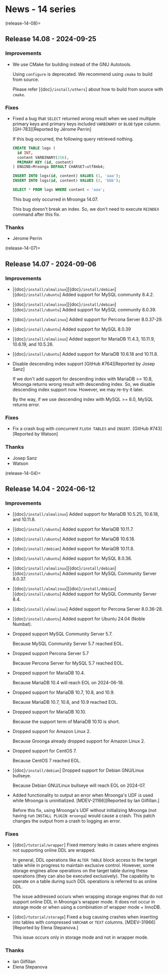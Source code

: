 # News - 14 series

(release-14-08)=
## Release 14.08 - 2024-09-25

### Improvements

* We use CMake for building instead of the GNU Autotools.

  Using `configure` is deprecated. We recommend using `cmake` to build from source.

  Please refer [{doc}`/install/others`] about how to build from source with `cmake`.

### Fixes

* Fixed a bug that `SELECT` returned wrong result when we used multiple primary keys and primary keys included `VARBINARY` or `BLOB` type column. [GH-783][Reported by Jérome Perrin]

  If this bug occurred, the following query retrieved nothing.

  ```sql
  CREATE TABLE logs (
    id INT,
    content VARBINARY(256),
    PRIMARY KEY (id, content)
  ) ENGINE=Mroonga DEFAULT CHARSET=utf8mb4;

  INSERT INTO logs(id, content) VALUES (1, 'aaa');
  INSERT INTO logs(id, content) VALUES (2, 'bbb');

  SELECT * FROM logs WHERE content = 'aaa';
  ```

  This bug only occurred in Mroonga 14.07.

  This bug doesn't break an index. So, we don't need to execute `REINDEX` command after this fix.

### Thanks

* Jérome Perrin

(release-14-07)=
## Release 14.07 - 2024-09-06

### Improvements

* [{doc}`/install/almalinux`][{doc}`/install/debian`][{doc}`/install/ubuntu`] Added support for MySQL community 8.4.2.

* [{doc}`/install/almalinux`][{doc}`/install/debian`][{doc}`/install/ubuntu`] Added support for MySQL community 8.0.39.

* [{doc}`/install/almalinux`] Added support for Percona Server 8.0.37-29.

* [{doc}`/install/ubuntu`] Added support for MySQL 8.0.39

* [{doc}`/install/almalinux`] Added support for MariaDB 11.4.3, 10.11.9, 10.6.19, and 10.5.26.

* [{doc}`/install/ubuntu`] Added support for MariaDB 10.6.18 and 10.11.8.

* Disable descending index support [GitHub #764][Reported by Josep Sanz]

  If we don't add support for descending index with MariaDB >= 10.8, Mroonga returns wrong result with descending index.
  So, we disable descending index support now. However, we may re-try it later.

  By the way, if we use descending index with MySQL >= 8.0, MySQL returns error.

### Fixes

* Fix a crash bug with concurrent `FLUSH TABLES` and `INSERT`. [GitHub #743][Reported by Watson]

### Thanks

* Josep Sanz
* Watson

(release-14-04)=
## Release 14.04 - 2024-06-12

### Improvements

* [{doc}`/install/almalinux`] Added support for MariaDB 10.5.25, 10.6.18, and 10.11.8.

* [{doc}`/install/ubuntu`] Added support for MariaDB 10.11.7.

* [{doc}`/install/ubuntu`] Added support for MariaDB 10.6.18.

* [{doc}`/install/debian`] Added support for MariaDB 10.11.8.

* [{doc}`/install/ubuntu`] Added support for MySQL 8.0.36.

* [{doc}`/install/almalinux`][{doc}`/install/debian`][{doc}`/install/ubuntu`] Added support for MySQL Community Server 8.0.37.

* [{doc}`/install/almalinux`][{doc}`/install/debian`][{doc}`/install/ubuntu`] Added support for MySQL Community Server 8.4.

* [{doc}`/install/almalinux`] Added support for Percona Server 8.0.36-28.

* [{doc}`/install/ubuntu`] Added support for Ubuntu 24.04 (Noble Numbat).

* Dropped support MySQL Community Server 5.7.

  Because MySQL Community Server 5.7 reached EOL.

* Dropped support Percona Server 5.7

  Because Percona Server for MySQL 5.7 reached EOL.

* Dropped support for MariaDB 10.4.

  Because MariaDB 10.4 will reach EOL on 2024-06-18.

* Dropped support for MariaDB 10.7, 10.8, and 10.9.

  Because MariaDB 10.7, 10.8, and 10.9 reached EOL.

* Dropped support for MariaDB 10.10.

  Because the support term of MariaDB 10.10 is short.

* Dropped support for Amazon Linux 2.

  Because Groonga already dropped support for Amazon Linux 2.

* Dropped support for CentOS 7.

  Because CentOS 7 reached EOL.

* [{doc}`/install/debian`] Dropped support for Debian GNU/Linux bullseye.

  Because Debian GNU/Linux bullseye will reach EOL on 2024-07.

* Added functionality to output an error when Mroonga's UDF is used while Mroonga is uninitialized. [MDEV-21166][Reported by Ian Gilfillan.]

  Before this fix, using Mroonga's UDF without initializing Mroonga (not having run `INSTALL PLUGIN mroonga`) would cause a crash.
  This patch changes the output from a crash to logging an error.

### Fixes

* [{doc}`/tutorial/wrapper`] Fixed memory leaks in cases where engines not supporting online DDL are wrapped.

  In general, DDL operations like `ALTER TABLE` block access to the target table while in progress to maintain exclusive control.
  However, some storage engines allow operations on the target table during these operations (they can also be executed exclusively).
  The capability to operate on a table during such DDL operations is referred to as online DDL.

  The issue addressed occurs when wrapping storage engines that do not support online DDL in Mroonga's wrapper mode.
  It does not occur in storage mode or when using a combination of wrapper mode + InnoDB.

* [{doc}`/tutorial/storage`] Fixed a bug causing crashes when inserting into tables with compressed `VARCHAR` or `TEXT` columns. [MDEV-31966][Reported by Elena Stepanova.]

  This issue occurs only in storage mode and not in wrapper mode.

### Thanks

* Ian Gilfillan
* Elena Stepanova
